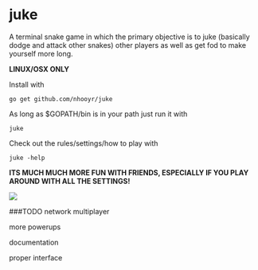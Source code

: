 # juke
A terminal snake game in which the primary objective is to juke (basically dodge and attack other snakes) other players as well as get fod to make yourself more long.

**LINUX/OSX ONLY**

Install with

	go get github.com/nhooyr/juke

As long as $GOPATH/bin is in your path just run it with

	juke

Check out the rules/settings/how to play with

	juke -help

**ITS MUCH MUCH MORE FUN WITH FRIENDS, ESPECIALLY IF YOU PLAY AROUND WITH ALL THE SETTINGS!**

<img src="https://raw.githubusercontent.com/nhooyr/juke/master/screenshot.png" border="0">

###TODO
network multiplayer

more powerups

documentation

proper interface
